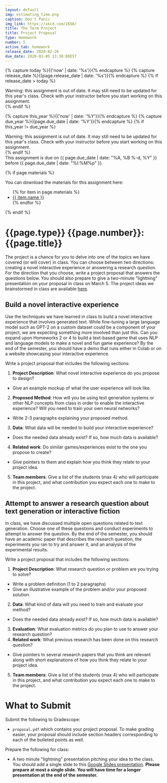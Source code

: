 ```yaml
---
layout: default
img: estimating_time.png
caption: Don't Panic
img_link: https://xkcd.com/1658/   
title: The Term Project
title: Project Proposal
type: Homework
number: 5
active_tab: homework
release_date: 2020-02-26
due_date: 2020-03-05 13:30:00EST
---
```


<!-- Check whether the assignment is ready to release -->
{% capture today %}{{'now' | date: '%s'}}{% endcapture %}
{% capture release_date %}{{page.release_date | date: '%s'}}{% endcapture %}
{% if release_date > today %} 
<div class="alert alert-danger">
Warning: this assignment is out of date.  It may still need to be updated for this year's class.  Check with your instructor before you start working on this assignment.
</div>
{% endif %}
<!-- End of check whether the assignment is up to date -->


<!-- Check whether the assignment is up to date -->
{% capture this_year %}{{'now' | date: '%Y'}}{% endcapture %}
{% capture due_year %}{{page.due_date | date: '%Y'}}{% endcapture %}
{% if this_year != due_year %} 
<div class="alert alert-danger">
Warning: this assignment is out of date.  It may still need to be updated for this year's class.  Check with your instructor before you start working on this assignment.
</div>
{% endif %}
<!-- End of check whether the assignment is up to date -->


<div class="alert alert-info">
This assignment is due on {{ page.due_date | date: "%A, %B %-d, %Y" }} before {{ page.due_date | date: "%I:%M%p" }}. 
</div>

{% if page.materials %}
<div class="alert alert-info">
You can download the materials for this assignment here:
<ul>
{% for item in page.materials %}
<li><a href="{{item.url}}">{{ item.name }}</a></li>
{% endfor %}
</ul>
</div>
{% endif %}


{{page.type}} {{page.number}}: {{page.title}}
=============================================================


The project is a chance for you to delve into one of the topics we have covered (or will cover) in class. You can choose between two directions: creating a novel interactive experience or answering a research question. For the direction that you choose, write a project proposal that answers the questions below. You should also prepare to give a two-minute "lightning" presentation on your proposal in class on March 5. The project ideas we brainstormed in class are available [here](https://docs.google.com/document/d/1YXUCVWTTc2ks7dkHTjpyEy4mEUTGBo192olya-k_G2Y/edit?usp=sharing).

## Build a novel interactive experience
Use the techniques we have learned in class to build a novel interactive experience that involves generated text. While fine-tuning a large language model such as GPT-2 on a custom dataset could be a component of your project, we are expecting something more involved than just this. Can you expand upon Homeworks 2 or 4 to build a text-based game that uses NLP and language models to make a novel and fun game experience? By the end of the semester, you should have a demo that runs either in Colab or on a website showcasing your interactive experience.

Write a project proposal that includes the following sections:
1. __Project Description__: What novel interactive experience do you propose to design?
  - Give an example mockup of what the user experience will look like.
2. __Proposed Method__: How will you be using text generation systems or other NLP concepts from class in order to enable the interactive experience? Will you need to train your own neural networks?
  - Write 2-3 paragraphs explaining your proposed method.
3. __Data__: What data will be needed to build your interactive experience?
  - Does the needed data already exist?  If so, how much data is available?
4. __Related work__: Do similar games/experiences exist to the one you propose to create?
  - Give pointers to them and explain how you think they relate to your project idea.
5. __Team members__: Give a list of the students (max 4) who will participate in this project, and what contribution you expect each one to make to the project.


## Attempt to answer a research question about text generation or interactive fiction
In class, we have discussed multiple open questions related to text generation. Choose one of these questions and conduct experiments to attempt to answer the question. By the end of the semester, you should have an academic paper that describes the research question, the experiments you ran to try and answer it, and an analysis of the experimental results.

Write a project proposal that includes the following sections:
1. __Project Description__: What research question or problem are you trying to solve?
  - Write a problem definition (1 to 2 paragraphs)
  - Give an illustrative example of the problem and/or your proposed solution.
2. __Data__: What kind of data will you need to train and evaluate your method?
  - Does the needed data already exist?  If so, how much data is available?
3. __Evaluation__: What evaluation metrics do you plan to use to answer your research question?
4. __Related work__: What previous research has been done on this research question?
  - Give pointers to several research papers that you think are relevant along with short explanations of how you think they relate to your project idea.
5. __Team members__: Give a list of the students (max 4) who will participate in this project, and what contribution you expect each one to make to the project.

# What to Submit
Submit the following to Gradescope:
* `proposal.pdf` which contains your project proposal. To make grading easier, your proposal should include section headers corresponding to each of the bulleted points as well.

Prepare the following for class:
* A two minute "lightning" presentation pitching your idea to the class. You should add a single  slide to this [Google Slides presentation](https://docs.google.com/presentation/d/1KEeYGqJiF_Kr4PlVWIs0JC-Nl5aj-Q3ZUsl4B-bI5PE/edit?usp=sharing). __Please prepare at most a single slide. You will have time for a longer presentation at the end of the semester.__

